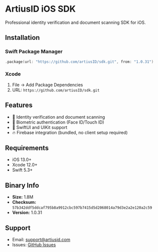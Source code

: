 # ArtiusID iOS SDK

Professional identity verification and document scanning SDK for iOS.

## Installation

### Swift Package Manager
```swift
.package(url: "https://github.com/artiusID/sdk.git", from: "1.0.31")
```

### Xcode
1. File → Add Package Dependencies
2. URL: `https://github.com/artiusID/sdk.git`

## Features

- 📱 Identity verification and document scanning
- 🔐 Biometric authentication (Face ID/Touch ID)
- 🎨 SwiftUI and UIKit support
- 🔥 Firebase integration (bundled, no client setup required)

## Requirements

- iOS 13.0+
- Xcode 12.0+
- Swift 5.3+

## Binary Info

- **Size:** 1.8M
- **Checksum:** `57b342ddf5ddcaf795b8a9912cbc597b7415d5d2068014a79d3e2a2e120a2c59`
- **Version:** 1.0.31

## Support

- Email: support@artiusid.com
- Issues: [GitHub Issues](https://github.com/artiusID/sdk/issues)
